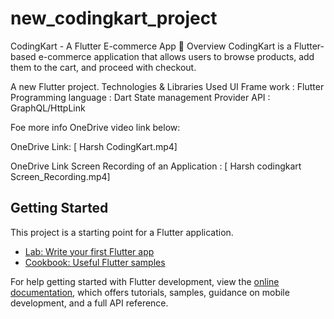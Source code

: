 # new_codingkart_project
CodingKart - A Flutter E-commerce App
📌 Overview
CodingKart is a Flutter-based e-commerce application that allows users to browse products, add them to the cart, and proceed with checkout.

A new Flutter project.
Technologies & Libraries Used
UI Frame work : Flutter
Programming language : Dart
State management Provider
API : GraphQL/HttpLink

Foe more info OneDrive video link below:

OneDrive Link: [ Harsh CodingKart.mp4]

OneDrive Link Screen Recording of an Application : [ Harsh codingkart Screen_Recording.mp4]


## Getting Started

This project is a starting point for a Flutter application.

- [Lab: Write your first Flutter app](https://docs.flutter.dev/get-started/codelab)
- [Cookbook: Useful Flutter samples](https://docs.flutter.dev/cookbook)

For help getting started with Flutter development, view the
[online documentation](https://docs.flutter.dev/), which offers tutorials,
samples, guidance on mobile development, and a full API reference.
